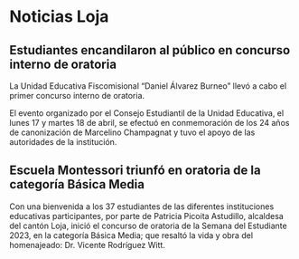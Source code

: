 # Noticias Loja

## Estudiantes encandilaron al público en concurso interno de oratoria

La Unidad Educativa Fiscomisional “Daniel Álvarez Burneo” llevó a cabo el primer concurso interno de oratoria.

El evento organizado por el Consejo Estudiantil de la Unidad Educativa, el lunes 17 y martes 18 de abril, se efectuó en conmemoración de los 24 años de canonización de Marcelino Champagnat y tuvo el apoyo de las autoridades de la institución.

## Escuela Montessori triunfó en oratoria de la categoría Básica Media

Con una bienvenida a los 37 estudiantes de las diferentes instituciones educativas participantes, por parte de Patricia Picoita Astudillo, alcaldesa del cantón Loja, inició el concurso de oratoria de la Semana del Estudiante 2023, en la categoría Básica Media; que resaltó la vida y obra del homenajeado: Dr. Vicente Rodríguez Witt.